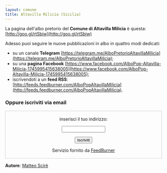 ```yaml
---
layout: comune
title: Altavilla Milicia (Sicilia)
---
```


La pagina dell'albo pretorio del **Comune di Altavilla Milicia** è questa: [http://goo.gl/rtSbiw](http://goo.gl/rtSbiw)

Adesso puoi seguire le nuove pubblicazioni in albo in quattro modi dedicati:

* su un canale **Telegram** [https://telegram.me/AlboPretorioAltavillaMilicia](https://telegram.me/AlboPretorioAltavillaMilicia);
* su una **pagina Facebook** [https://www.facebook.com/AlboPop-Altavilla-Milicia-1745995415638005](https://www.facebook.com/AlboPop-Altavilla-Milicia-1745995415638005);
* iscrivendoti a un **feed RSS**: [http://feeds.feedburner.com/AlboPopAltavillaMilicia](http://feeds.feedburner.com/AlboPopAltavillaMilicia).

### Oppure iscriviti via email

<form style="border:1px solid #ccc;padding:3px;text-align:center;" action="https://feedburner.google.com/fb/a/mailverify" method="post" target="popupwindow" onsubmit="window.open('https://feedburner.google.com/fb/a/mailverify?uri=AlboPopAltavillaMilicia', 'popupwindow', 'scrollbars=yes,width=550,height=520');return true"><p>inserisci il tuo indirizzo:</p><p><input type="text" style="width:140px" name="email"/></p><input type="hidden" value="AlboPopAltavillaMilicia" name="uri"/><input type="hidden" name="loc" value="en_US"/><input type="submit" value="Iscriviti" /><p>Servizio fornito da <a href="https://feedburner.google.com" target="_blank">FeedBurner</a></p></form>

**Autore**: [Matteo Scirè](https://twitter.com/matteoscire)
